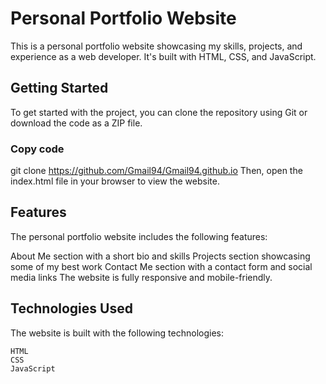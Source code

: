 # Personal Portfolio Website
This is a personal portfolio website showcasing my skills, projects, and experience as a web developer. It's built with HTML, CSS, and JavaScript.

## Getting Started
To get started with the project, you can clone the repository using Git or download the code as a ZIP file.


### Copy code
git clone https://github.com/Gmail94/Gmail94.github.io
Then, open the index.html file in your browser to view the website.

## Features
The personal portfolio website includes the following features:

About Me section with a short bio and skills
Projects section showcasing some of my best work
Contact Me section with a contact form and social media links
The website is fully responsive and mobile-friendly.

## Technologies Used
The website is built with the following technologies:

```
HTML
CSS
JavaScript
```
